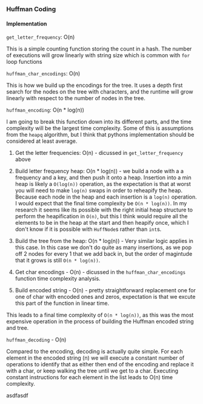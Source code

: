  ### Huffman Coding
 
#### Implementation

`get_letter_frequency`: O(n)

This is a simple counting function storing the count in a hash. The number of executions will grow linearly with string size
which is common with `for` loop functions

`huffman_char_encodings`: O(n)

This is how we build up the encodings for the tree. It uses a depth first search for the nodes on the tree with characters,
and the runtime will grow linearly with respect to the number of nodes in the tree.

`huffman_encoding`: O(n * log(n))

I am going to break this function down into its different parts, and the time complexity will be the largest time complexity.
Some of this is assumptions from the `heapq` algorithm, but I think that pythons implementation should be considered at least
average.

1. Get the letter frequencies: O(n) - dicussed in `get_letter_frequency` above
2. Build letter frequency heap: O(n * log(n)) - we build a node with a a frequency and a key, and then push it onto a heap.
Insertion into a min heap is likely a `O(log(n))` operation, as the expectation is that at worst you will need to make `log(n)`
swaps in order to reheapify the heap. Because each node in the heap and each insertion is a `log(n)` operation. I would expect
that the final time complexity be `O(n * log(n))`. In my research it seems like its possible with the right initial heap
structure to perform the heapification in `O(n)`, but this I think would require all the elements to be in the heap at the 
start and then heapify once, which I don't know if it is possible with `HuffNode`s rather than `int`s.

3. Build the tree from the heap: O(n * log(n)) - Very similar logic applies in this case. In this case we don't do quite as many
insertions, as we pop off 2 nodes for every 1 that we add back in, but the order of magintude that it grows is still `O(n * log(n))`.

4. Get char encodings - O(n) - dicussed in the `huffman_char_encodings` function time complexity analysis.

5. Build encoded string - O(n) - pretty straightforward replacement one for one of char with encoded ones and zeros, expectation
is that we excute this part of the function in linear time.

This leads to a final time complexity of `O(n * log(n))`, as this was the most expensive operation in the process of building
the Huffman encoded string and tree.

`huffman_decoding` - O(n)

Compared to the encoding, decoding is actually quite simple. For each element in the encoded string (n) we will execute a constant
number of operations to identify that as either then end of the encoding and replace it with a char, or keep walking
the tree until we get to a char. Executing constant instructions for each element in the list leads to O(n) time complexity.







asdfasdf
